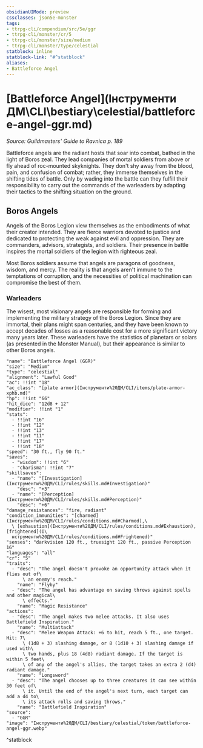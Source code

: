 ```yaml
---
obsidianUIMode: preview
cssclasses: json5e-monster
tags:
- ttrpg-cli/compendium/src/5e/ggr
- ttrpg-cli/monster/cr/5
- ttrpg-cli/monster/size/medium
- ttrpg-cli/monster/type/celestial
statblock: inline
statblock-link: "#^statblock"
aliases:
- Battleforce Angel
---
```

# [Battleforce Angel](Інструменти ДМ\CLI\bestiary\celestial/battleforce-angel-ggr.md)
*Source: Guildmasters' Guide to Ravnica p. 189*  

Battleforce angels are the radiant hosts that soar into combat, bathed in the light of Boros zeal. They lead companies of mortal soldiers from above or fly ahead of roc-mounted skyknights. They don't shy away from the blood, pain, and confusion of combat; rather, they immerse themselves in the shifting tides of battle. Only by wading into the battle can they fulfill their responsibility to carry out the commands of the warleaders by adapting their tactics to the shifting situation on the ground.

## Boros Angels

Angels of the Boros Legion view themselves as the embodiments of what their creator intended. They are fierce warriors devoted to justice and dedicated to protecting the weak against evil and oppression. They are commanders, advisors, strategists, and soldiers. Their presence in battle inspires the mortal soldiers of the legion with righteous zeal.

Most Boros soldiers assume that angels are paragons of goodness, wisdom, and mercy. The reality is that angels aren't immune to the temptations of corruption, and the necessities of political machination can compromise the best of them.

### Warleaders

The wisest, most visionary angels are responsible for forming and implementing the military strategy of the Boros Legion. Since they are immortal, their plans might span centuries, and they have been known to accept decades of losses as a reasonable cost for a more significant victory many years later. These warleaders have the statistics of planetars or solars (as presented in the Monster Manual), but their appearance is similar to other Boros angels.

```statblock
"name": "Battleforce Angel (GGR)"
"size": "Medium"
"type": "celestial"
"alignment": "Lawful Good"
"ac": !!int "18"
"ac_class": "[plate armor](Інструменти%20ДМ/CLI/items/plate-armor-xphb.md)"
"hp": !!int "66"
"hit_dice": "12d8 + 12"
"modifier": !!int "1"
"stats":
  - !!int "16"
  - !!int "12"
  - !!int "13"
  - !!int "11"
  - !!int "17"
  - !!int "18"
"speed": "30 ft., fly 90 ft."
"saves":
  - "wisdom": !!int "6"
  - "charisma": !!int "7"
"skillsaves":
  - "name": "[Investigation](Інструменти%20ДМ/CLI/rules/skills.md#Investigation)"
    "desc": "+3"
  - "name": "[Perception](Інструменти%20ДМ/CLI/rules/skills.md#Perception)"
    "desc": "+6"
"damage_resistances": "fire, radiant"
"condition_immunities": "[charmed](Інструменти%20ДМ/CLI/rules/conditions.md#Charmed),\
  \ [exhaustion](Інструменти%20ДМ/CLI/rules/conditions.md#Exhaustion), [frightened](І\
  нструменти%20ДМ/CLI/rules/conditions.md#Frightened)"
"senses": "darkvision 120 ft., truesight 120 ft., passive Perception 16"
"languages": "all"
"cr": "5"
"traits":
  - "desc": "The angel doesn't provoke an opportunity attack when it flies out of\
      \ an enemy's reach."
    "name": "Flyby"
  - "desc": "The angel has advantage on saving throws against spells and other magical\
      \ effects."
    "name": "Magic Resistance"
"actions":
  - "desc": "The angel makes two melee attacks. It also uses Battlefield Inspiration."
    "name": "Multiattack"
  - "desc": "Melee Weapon Attack: +6 to hit, reach 5 ft., one target. Hit: 7\
      \ (1d8 + 3) slashing damage, or 8 (1d10 + 3) slashing damage if used with\
      \ two hands, plus 18 (4d8) radiant damage. If the target is within 5 feet\
      \ of any of the angel's allies, the target takes an extra 2 (d4) radiant damage."
    "name": "Longsword"
  - "desc": "The angel chooses up to three creatures it can see within 30 feet of\
      \ it. Until the end of the angel's next turn, each target can add a d4 to\
      \ its attack rolls and saving throws."
    "name": "Battlefield Inspiration"
"source":
  - "GGR"
"image": "Інструменти%20ДМ/CLI/bestiary/celestial/token/battleforce-angel-ggr.webp"
```
^statblock
